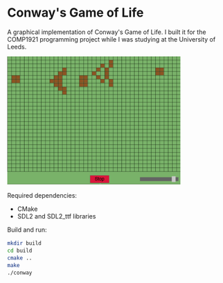 # Conway's Game of Life

A graphical implementation of Conway's Game of Life. I built it for the COMP1921 programming project while I was studying at the University of Leeds.

<img src="demo.gif" width="400" alt="Game Demo">

Required dependencies:
- CMake
- SDL2 and SDL2_ttf libraries

Build and run:
```bash
mkdir build
cd build
cmake ..
make
./conway
```
